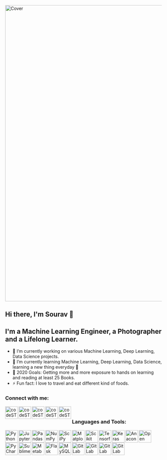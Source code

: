<img align="center" alt="Cover" width="950px" src="https://github.com/Souravban/Souravban/blob/master/assets/cover.gif"/>

## Hi there, I'm Sourav 👋

## I'm a Machine Learning Engineer, a Photographer and a Lifelong Learner.
- 🔭 I’m currently working on various Machine Learning, Deep Learning, Data Science projects.
- 🌱 I’m currently learning Machine Learning, Deep Learning, Data Science, learning a new thing everyday 🤣
- 🥅 2020 Goals: Getting more and more exposure to hands on learning and reading at least 25 Books.
- ⚡ Fun fact: I love to travel and eat different kind of foods.

### Connect with me:

[<img align="left" alt="codeSTACKr.com" width="40px" src="https://github.com/Souravban/Souravban/blob/master/assets/website.png"/>][website]
[<img align="left" alt="codeSTACKr.com" width="40px" src="https://github.com/Souravban/Souravban/blob/master/assets/gmail.png"/>][gmail]
[<img align="left" alt="codeSTACKr | LinkedIn" width="40px" src="https://github.com/Souravban/Souravban/blob/master/assets/linkedin.png"/>][linkedin]
[<img align="left" alt="codeSTACKr | Twitter" width="40px" src="https://github.com/Souravban/Souravban/blob/master/assets/medium.png"/>][medium]
[<img align="left" alt="codeSTACKr | Twitter" width="40px" src="https://github.com/Souravban/Souravban/blob/master/assets/twitter.png"/>][twitter]

<br />

### Languages and Tools:

[<img align="left" alt="Python" width="40px" src="https://github.com/Souravban/Souravban/blob/master/assets/python.png"/>][python]

[<img align="left" alt="Jupyter Notebook" width="40px" src="https://github.com/Souravban/Souravban/blob/master/assets/jupyter_notebook.png"/>][jupyter_notebook]

[<img align="left" alt="Pandas" width="40px" src="https://github.com/Souravban/Souravban/blob/master/assets/pandas.png"/>][pandas]

[<img align="left" alt="NumPy" width="40px" src="https://github.com/Souravban/Souravban/blob/master/assets/numpy.png"/>][numpy]

[<img align="left" alt="SciPy" width="40px" src="https://github.com/Souravban/Souravban/blob/master/assets/scipy.png"/>][scipy]

[<img align="left" alt="Matplotlib" width="40px" src="https://github.com/Souravban/Souravban/blob/master/assets/matplotlib.png"/>][matplotlib]

[<img align="left" alt="Scikit Learn" width="40px" src="https://github.com/Souravban/Souravban/blob/master/assets/scikit_learn.png"/>][scikit-learn]

[<img align="left" alt="Tensorflow" width="40px" src="https://github.com/Souravban/Souravban/blob/master/assets/tensorflow.png"/>][tensorflow]

[<img align="left" alt="Keras" width="40px" src="https://github.com/Souravban/Souravban/blob/master/assets/keras.png"/>][keras]

[<img align="left" alt="Anaconda" width="40px" src="https://github.com/Souravban/Souravban/blob/master/assets/anaconda.png"/>][anaconda]

[<img align="left" alt="Open CV" width="40px" src="https://github.com/Souravban/Souravban/blob/master/assets/open_cv.png"/>][open-cv]

[<img align="left" alt="PyCharm" width="40px" src="https://github.com/Souravban/Souravban/blob/master/assets/pycharm.png"/>][pycharm]

[<img align="left" alt="Sublime Text" width="40px" src="https://github.com/Souravban/Souravban/blob/master/assets/sublime_text.png"/>][sublime_text]

[<img align="left" alt="Metabase" width="40px" src="https://github.com/Souravban/Souravban/blob/master/assets/metabase.png"/>][metabase]

[<img align="left" alt="Flask" width="40px" src="https://github.com/Souravban/Souravban/blob/master/assets/flask.png"/>][flask]

[<img align="left" alt="MySQL" width="40px" src="https://github.com/Souravban/Souravban/blob/master/assets/mysql.png"/>][mysql]

[<img align="left" alt="GitLab" width="40px" src="https://github.com/Souravban/Souravban/blob/master/assets/gitlab.png"/>][gitlab]

[<img align="left" alt="GitLab" width="40px" src="https://github.com/Souravban/Souravban/blob/master/assets/streamlit.png"/>][streamlit]

[<img align="left" alt="GitLab" width="40px" src="https://github.com/Souravban/Souravban/blob/master/assets/binder.png"/>][binder]

[<img align="left" alt="GitLab" width="40px" src="https://github.com/Souravban/Souravban/blob/master/assets/colab.png"/>][colab]

<br />
<br />

[website]: http://souravban.github.io/
[gmail]: https://mail.google.com/mail/?view=cm&fs=1&tf=1&to=souravbanerjee216@gmail.com
[linkedin]: https://www.linkedin.com/in/iamsouravbanerjee/
[medium]: https://medium.com/@souravbanerjee216/
[twitter]: https://twitter.com/iamsouravban/

[python]: https://www.python.org/
[jupyter_notebook]: https://jupyter.org/
[pandas]: https://pandas.pydata.org/
[numpy]: https://numpy.org/
[scipy]: https://www.scipy.org/
[matplotlib]: https://matplotlib.org/
[scikit-learn]: https://scikit-learn.org/stable/
[tensorflow]: https://www.tensorflow.org/
[keras]: https://keras.io/
[anaconda]: https://www.anaconda.com/
[open-cv]: https://opencv.org/
[pycharm]: https://www.jetbrains.com/pycharm/
[sublime_text]: https://www.sublimetext.com/
[metabase]: https://www.metabase.com/
[flask]: https://flask.palletsprojects.com/en/1.1.x/
[mysql]: https://www.mysql.com/
[gitlab]: http://gitlab.com/
[streamlit]: https://www.streamlit.io/
[binder]: https://mybinder.org/
[colab]: https://colab.research.google.com/
